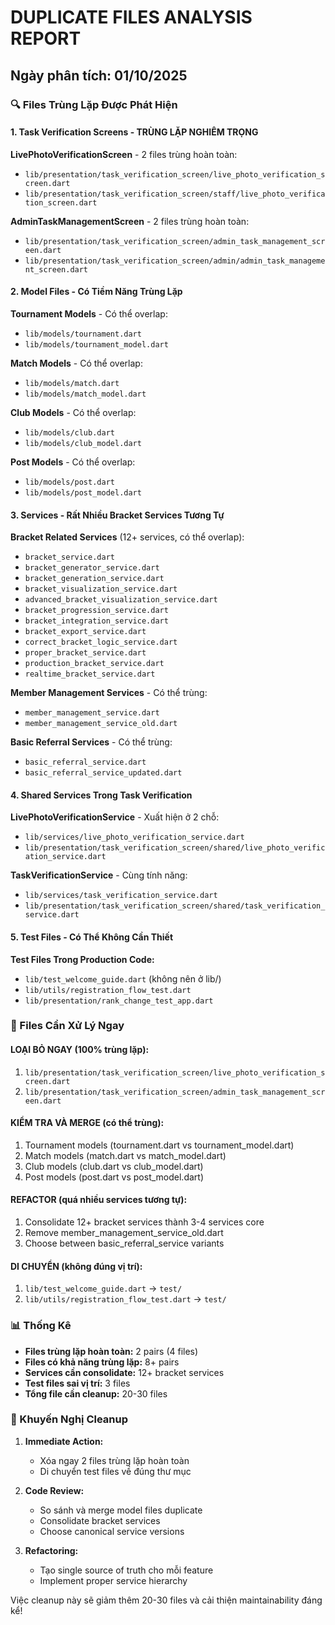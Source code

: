 # DUPLICATE FILES ANALYSIS REPORT
## Ngày phân tích: 01/10/2025

### 🔍 Files Trùng Lặp Được Phát Hiện

#### 1. **Task Verification Screens - TRÙNG LẶP NGHIÊM TRỌNG**

**LivePhotoVerificationScreen** - 2 files trùng hoàn toàn:
- `lib/presentation/task_verification_screen/live_photo_verification_screen.dart`
- `lib/presentation/task_verification_screen/staff/live_photo_verification_screen.dart`

**AdminTaskManagementScreen** - 2 files trùng hoàn toàn:
- `lib/presentation/task_verification_screen/admin_task_management_screen.dart`
- `lib/presentation/task_verification_screen/admin/admin_task_management_screen.dart`

#### 2. **Model Files - Có Tiềm Năng Trùng Lặp**

**Tournament Models** - Có thể overlap:
- `lib/models/tournament.dart`
- `lib/models/tournament_model.dart`

**Match Models** - Có thể overlap:
- `lib/models/match.dart`
- `lib/models/match_model.dart`

**Club Models** - Có thể overlap:
- `lib/models/club.dart`
- `lib/models/club_model.dart`

**Post Models** - Có thể overlap:
- `lib/models/post.dart`
- `lib/models/post_model.dart`

#### 3. **Services - Rất Nhiều Bracket Services Tương Tự**

**Bracket Related Services** (12+ services, có thể overlap):
- `bracket_service.dart`
- `bracket_generator_service.dart`
- `bracket_generation_service.dart`
- `bracket_visualization_service.dart`
- `advanced_bracket_visualization_service.dart`
- `bracket_progression_service.dart`
- `bracket_integration_service.dart`
- `bracket_export_service.dart`
- `correct_bracket_logic_service.dart`
- `proper_bracket_service.dart`
- `production_bracket_service.dart`
- `realtime_bracket_service.dart`

**Member Management Services** - Có thể trùng:
- `member_management_service.dart`
- `member_management_service_old.dart`

**Basic Referral Services** - Có thể trùng:
- `basic_referral_service.dart`
- `basic_referral_service_updated.dart`

#### 4. **Shared Services Trong Task Verification**

**LivePhotoVerificationService** - Xuất hiện ở 2 chỗ:
- `lib/services/live_photo_verification_service.dart`
- `lib/presentation/task_verification_screen/shared/live_photo_verification_service.dart`

**TaskVerificationService** - Cùng tính năng:
- `lib/services/task_verification_service.dart`
- `lib/presentation/task_verification_screen/shared/task_verification_service.dart`

#### 5. **Test Files - Có Thể Không Cần Thiết**

**Test Files Trong Production Code:**
- `lib/test_welcome_guide.dart` (không nên ở lib/)
- `lib/utils/registration_flow_test.dart`
- `lib/presentation/rank_change_test_app.dart`

### 🚨 Files Cần Xử Lý Ngay

#### **LOẠI BỎ NGAY** (100% trùng lặp):
1. `lib/presentation/task_verification_screen/live_photo_verification_screen.dart`
2. `lib/presentation/task_verification_screen/admin_task_management_screen.dart`

#### **KIỂM TRA VÀ MERGE** (có thể trùng):
1. Tournament models (tournament.dart vs tournament_model.dart)
2. Match models (match.dart vs match_model.dart)
3. Club models (club.dart vs club_model.dart)
4. Post models (post.dart vs post_model.dart)

#### **REFACTOR** (quá nhiều services tương tự):
1. Consolidate 12+ bracket services thành 3-4 services core
2. Remove member_management_service_old.dart
3. Choose between basic_referral_service variants

#### **DI CHUYỂN** (không đúng vị trí):
1. `lib/test_welcome_guide.dart` → `test/`
2. `lib/utils/registration_flow_test.dart` → `test/`

### 📊 Thống Kê

- **Files trùng lặp hoàn toàn:** 2 pairs (4 files)
- **Files có khả năng trùng lặp:** 8+ pairs
- **Services cần consolidate:** 12+ bracket services
- **Test files sai vị trí:** 3 files
- **Tổng file cần cleanup:** 20-30 files

### 🎯 Khuyến Nghị Cleanup

1. **Immediate Action:**
   - Xóa ngay 2 files trùng lặp hoàn toàn
   - Di chuyển test files về đúng thư mục

2. **Code Review:**
   - So sánh và merge model files duplicate
   - Consolidate bracket services
   - Choose canonical service versions

3. **Refactoring:**
   - Tạo single source of truth cho mỗi feature
   - Implement proper service hierarchy

Việc cleanup này sẽ giảm thêm 20-30 files và cải thiện maintainability đáng kể!